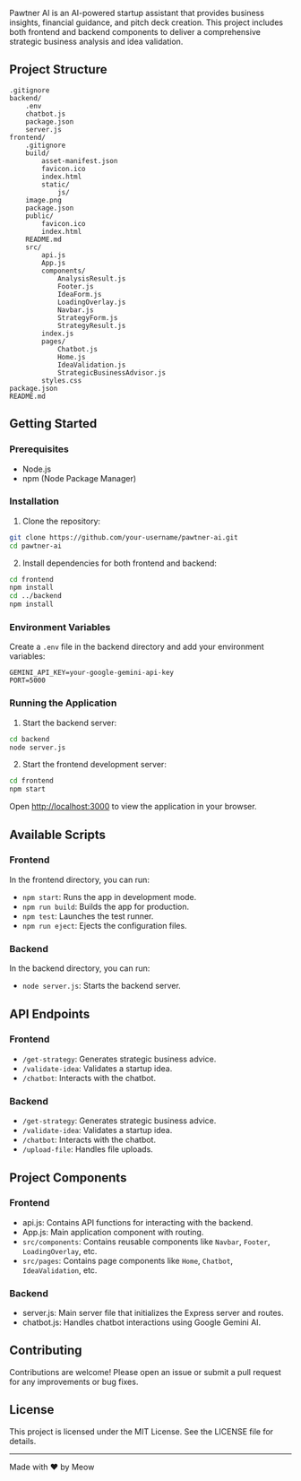 Pawtner AI is an AI-powered startup assistant that provides business insights, financial guidance, and pitch deck creation. This project includes both frontend and backend components to deliver a comprehensive strategic business analysis and idea validation.

## Project Structure

```
.gitignore
backend/
	.env
	chatbot.js
	package.json
	server.js
frontend/
	.gitignore
	build/
		asset-manifest.json
		favicon.ico
		index.html
		static/
			js/
	image.png
	package.json
	public/
		favicon.ico
		index.html
	README.md
	src/
		api.js
		App.js
		components/
			AnalysisResult.js
			Footer.js
			IdeaForm.js
			LoadingOverlay.js
			Navbar.js
			StrategyForm.js
			StrategyResult.js
		index.js
		pages/
			Chatbot.js
			Home.js
			IdeaValidation.js
			StrategicBusinessAdvisor.js
		styles.css
package.json
README.md
```

## Getting Started

### Prerequisites

- Node.js
- npm (Node Package Manager)

### Installation

1. Clone the repository:

```sh
git clone https://github.com/your-username/pawtner-ai.git
cd pawtner-ai
```

2. Install dependencies for both frontend and backend:

```sh
cd frontend
npm install
cd ../backend
npm install
```

### Environment Variables

Create a `.env` file in the backend directory and add your environment variables:

```
GEMINI_API_KEY=your-google-gemini-api-key
PORT=5000
```

### Running the Application

1. Start the backend server:

```sh
cd backend
node server.js
```

2. Start the frontend development server:

```sh
cd frontend
npm start
```

Open [http://localhost:3000](http://localhost:3000) to view the application in your browser.

## Available Scripts

### Frontend

In the frontend directory, you can run:

- `npm start`: Runs the app in development mode.
- `npm run build`: Builds the app for production.
- `npm test`: Launches the test runner.
- `npm run eject`: Ejects the configuration files.

### Backend

In the backend directory, you can run:

- `node server.js`: Starts the backend server.

## API Endpoints

### Frontend

- `/get-strategy`: Generates strategic business advice.
- `/validate-idea`: Validates a startup idea.
- `/chatbot`: Interacts with the chatbot.

### Backend

- `/get-strategy`: Generates strategic business advice.
- `/validate-idea`: Validates a startup idea.
- `/chatbot`: Interacts with the chatbot.
- `/upload-file`: Handles file uploads.

## Project Components

### Frontend

- api.js: Contains API functions for interacting with the backend.
- App.js: Main application component with routing.
- `src/components`: Contains reusable components like `Navbar`, `Footer`, `LoadingOverlay`, etc.
- `src/pages`: Contains page components like `Home`, `Chatbot`, `IdeaValidation`, etc.

### Backend

- server.js: Main server file that initializes the Express server and routes.
- chatbot.js: Handles chatbot interactions using Google Gemini AI.

## Contributing

Contributions are welcome! Please open an issue or submit a pull request for any improvements or bug fixes.

## License

This project is licensed under the MIT License. See the LICENSE file for details.

---

Made with ❤️ by Meow